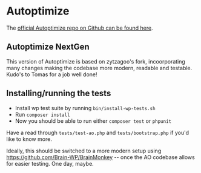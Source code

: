 Autoptimize
===========

The [official Autoptimize repo on Github can be found here](https://github.com/futtta/autoptimize/).

## Autoptimize NextGen
This version of Autoptimize is based on zytzagoo's fork, incoorporating many changes making the codebase more modern, readable and testable. Kudo's to Tomas for a job well done!

## Installing/running the tests
* Install wp test suite by running `bin/install-wp-tests.sh`
* Run `composer install`
* Now you should be able to run either `composer test` or `phpunit`

Have a read through `tests/test-ao.php` and `tests/bootstrap.php` if you'd like to know more.

Ideally, this should be switched to a more modern setup using https://github.com/Brain-WP/BrainMonkey -- once the AO codebase allows for easier testing. One day, maybe.
